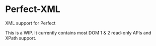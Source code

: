 # Perfect-XML
XML support for Perfect

This is a WIP. It currently contains most DOM 1 &amp; 2 read-only APIs and XPath support.
